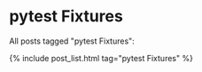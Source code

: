 pytest Fixtures
===============

All posts tagged "pytest Fixtures":

{% include post_list.html tag="pytest Fixtures" %}
